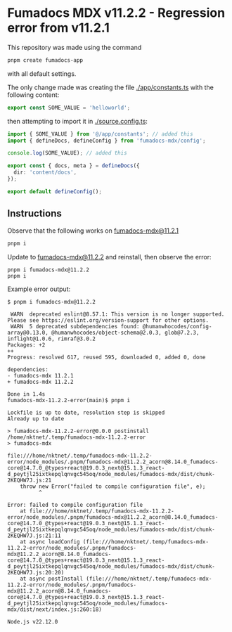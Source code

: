 # Fumadocs MDX v11.2.2 - Regression error from v11.2.1

This repository was made using the command
```sh
pnpm create fumadocs-app
```
with all default settings.

The only change made was creating the file [./app/constants.ts](./app/constants.ts) with the following content:

```ts
export const SOME_VALUE = 'helloworld';
```

then attempting to import it in [./source.config.ts](./source.config.ts):
```ts
import { SOME_VALUE } from '@/app/constants'; // added this
import { defineDocs, defineConfig } from 'fumadocs-mdx/config';

console.log(SOME_VALUE); // added this

export const { docs, meta } = defineDocs({
  dir: 'content/docs',
});

export default defineConfig();
```

## Instructions

Observe that the following works on fumadocs-mdx@11.2.1

```sh
pnpm i
```

Update to fumadocs-mdx@11.2.2 and reinstall, then observe the error:

```
pnpm i fumadocs-mdx@11.2.2
pnpm i
```

Example error output:
```
$ pnpm i fumadocs-mdx@11.2.2

 WARN  deprecated eslint@8.57.1: This version is no longer supported. Please see https://eslint.org/version-support for other options.
 WARN  5 deprecated subdependencies found: @humanwhocodes/config-array@0.13.0, @humanwhocodes/object-schema@2.0.3, glob@7.2.3, inflight@1.0.6, rimraf@3.0.2
Packages: +2
++
Progress: resolved 617, reused 595, downloaded 0, added 0, done

dependencies:
- fumadocs-mdx 11.2.1
+ fumadocs-mdx 11.2.2

Done in 1.4s
fumadocs-mdx-11.2.2-error(main)$ pnpm i

Lockfile is up to date, resolution step is skipped
Already up to date

> fumadocs-mdx-11.2.2-error@0.0.0 postinstall /home/nktnet/.temp/fumadocs-mdx-11.2.2-error
> fumadocs-mdx

file:///home/nktnet/.temp/fumadocs-mdx-11.2.2-error/node_modules/.pnpm/fumadocs-mdx@11.2.2_acorn@8.14.0_fumadocs-core@14.7.0_@types+react@19.0.3_next@15.1.3_react-d_peytjl25ixtkepqlqnvgc545oq/node_modules/fumadocs-mdx/dist/chunk-2KEQHW7J.js:21
    throw new Error("failed to compile configuration file", e);
          ^

Error: failed to compile configuration file
    at file:///home/nktnet/.temp/fumadocs-mdx-11.2.2-error/node_modules/.pnpm/fumadocs-mdx@11.2.2_acorn@8.14.0_fumadocs-core@14.7.0_@types+react@19.0.3_next@15.1.3_react-d_peytjl25ixtkepqlqnvgc545oq/node_modules/fumadocs-mdx/dist/chunk-2KEQHW7J.js:21:11
    at async loadConfig (file:///home/nktnet/.temp/fumadocs-mdx-11.2.2-error/node_modules/.pnpm/fumadocs-mdx@11.2.2_acorn@8.14.0_fumadocs-core@14.7.0_@types+react@19.0.3_next@15.1.3_react-d_peytjl25ixtkepqlqnvgc545oq/node_modules/fumadocs-mdx/dist/chunk-2KEQHW7J.js:20:20)
    at async postInstall (file:///home/nktnet/.temp/fumadocs-mdx-11.2.2-error/node_modules/.pnpm/fumadocs-mdx@11.2.2_acorn@8.14.0_fumadocs-core@14.7.0_@types+react@19.0.3_next@15.1.3_react-d_peytjl25ixtkepqlqnvgc545oq/node_modules/fumadocs-mdx/dist/next/index.js:260:18)

Node.js v22.12.0
```
